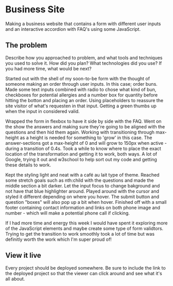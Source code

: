 # Business Site

Making a business website that contains a form with different user inputs and an interactive accordion with FAQ's using some JavaScript.

## The problem

Describe how you approached to problem, and what tools and techniques you used to solve it. How did you plan? What technologies did you use? If you had more time, what would be next?

Started out with the shell of my soon-to-be form with the thought of someone making an order through user inputs. In this case; order buns. Made some text inputs combined with radio to chose what kind of bun, checkboxes for potential allergies and a number box for quantity before hitting the botton and placing an order. Using placeholders to reassure the site visitor of what's requesten in that input. Getting a green thumbs up when the input in considered valid.

Wrapped the form in flexbox to have it side by side with the FAQ. Went on the show the answers and making sure they're going to be aligned with the questions and then hid them again. Working with transitioning through max-height as a height is needed for something to 'grow' in this case. The answer-sections got a max-height of 0 and will grow to 150px when active - during a transition of 0.4s. Took a while to know where to place the exact location of the transformation and getting it to work, both ways. A lot of Google, trying it out and w3school to help sort out my code and getting these details to work.

Kept the styling light and neat with a café au lait type of theme. Reached some stretch goals such as nth:child with the questions and made the middle section a bit darker. Let the input focus to change bakground and not have that blue highlighter around. Played around with the cursor and styled it different depending on where you hover. The submit button and question "boxes" will also pop up a bit when hover. Finished off with a small footer containing contact information and links on both phone image and number - which will make a potential phone call if clicking.

If I had more time and energy this week I would have spent it exploring more of the JavaScript elements and maybe create some type of form validtors. Trying to get the transition to work smoothly took a lot of time but was definitly worth the work which I'm super proud of!

## View it live
Every project should be deployed somewhere. Be sure to include the link to the deployed project so that the viewer can click around and see what it's all about.
